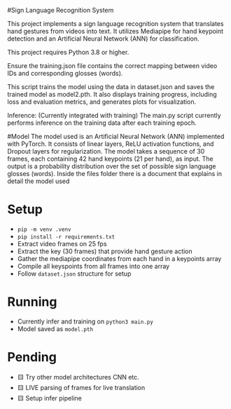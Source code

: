 #Sign Language Recognition System

This project implements a sign language recognition system that translates hand gestures from videos into text. It utilizes Mediapipe for hand keypoint detection and an Artificial Neural Network (ANN) for classification.

This project requires Python 3.8 or higher.

Ensure the training.json file contains the correct mapping between video IDs and corresponding glosses (words).

This script trains the model using the data in dataset.json and saves the trained model as model2.pth. It also displays training progress, including loss and evaluation metrics, and generates plots for visualization.

Inference: (Currently integrated with training) The main.py script currently performs inference on the training data after each training epoch.

#Model
The model used is an Artificial Neural Network (ANN) implemented with PyTorch.
It consists of linear layers, ReLU activation functions, and Dropout layers for regularization.
The model takes a sequence of 30 frames, each containing 42 hand keypoints (21 per hand), as input.
The output is a probability distribution over the set of possible sign language glosses (words).
Inside the files folder there is a document that explains in detail the model used
# Setup

- `pip -m venv .venv`
- `pip install -r requirements.txt`
- Extract video frames on 25 fps
- Extract the key (30 frames) that provide hand gesture action
- Gather the mediapipe coordinates from each hand in a keypoints array
- Compile all keyspoints from all frames into one array
- Follow `dataset.json` structure for setup

# Running

- Currently infer and training on `python3 main.py`
- Model saved as `model.pth`

# Pending

- 🟨 Try other model architectures CNN etc.
- 🟨 LIVE parsing of frames for live translation
- 🟨 Setup infer pipeline
